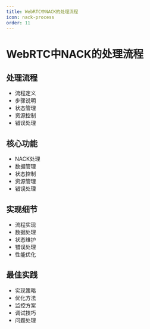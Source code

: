 ```yaml
---
title: WebRTC中NACK的处理流程
icon: nack-process
order: 11
---
```


# WebRTC中NACK的处理流程

## 处理流程
- 流程定义
- 步骤说明
- 状态管理
- 资源控制
- 错误处理

## 核心功能
- NACK处理
- 数据管理
- 状态控制
- 资源管理
- 错误处理

## 实现细节
- 流程实现
- 数据处理
- 状态维护
- 错误处理
- 性能优化

## 最佳实践
- 实现策略
- 优化方法
- 监控方案
- 调试技巧
- 问题处理
